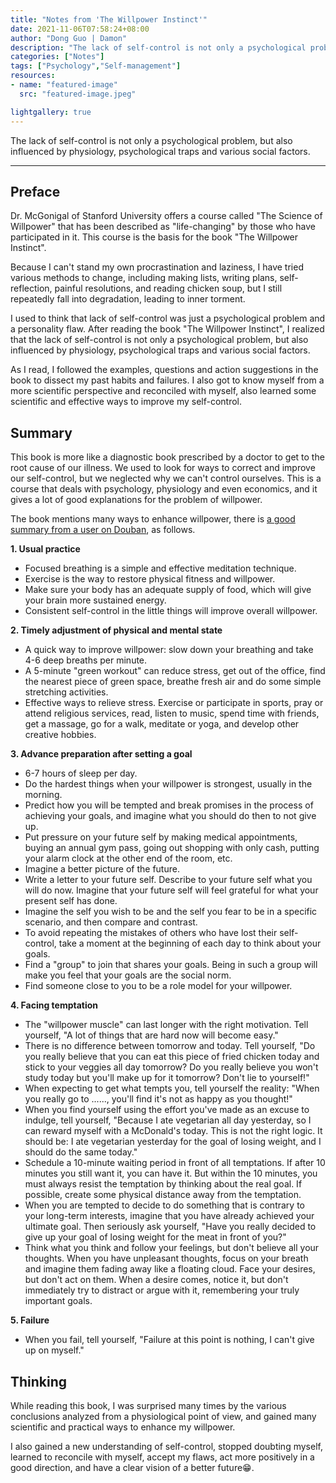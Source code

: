 ```yaml
---
title: "Notes from 'The Willpower Instinct'"
date: 2021-11-06T07:58:24+08:00
author: "Dong Guo | Damon"
description: "The lack of self-control is not only a psychological problem, but also influenced by physiology, psychological traps and various social factors."
categories: ["Notes"]
tags: ["Psychology","Self-management"]
resources:
- name: "featured-image"
  src: "featured-image.jpeg"

lightgallery: true
---
```


The lack of self-control is not only a psychological problem, but also influenced by physiology, psychological traps and various social factors.

<!--more-->

---

## Preface

Dr. McGonigal of Stanford University offers a course called "The Science of Willpower" that has been described as "life-changing" by those who have participated in it. This course is the basis for the book "The Willpower Instinct".

Because I can't stand my own procrastination and laziness, I have tried various methods to change, including making lists, writing plans, self-reflection, painful resolutions, and reading chicken soup, but I still repeatedly fall into degradation, leading to inner torment.

I used to think that lack of self-control was just a psychological problem and a personality flaw. After reading the book "The Willpower Instinct", I realized that the lack of self-control is not only a psychological problem, but also influenced by physiology, psychological traps and various social factors.

As I read, I followed the examples, questions and action suggestions in the book to dissect my past habits and failures. I also got to know myself from a more scientific perspective and reconciled with myself, also learned some scientific and effective ways to improve my self-control.

## Summary

This book is more like a diagnostic book prescribed by a doctor to get to the root cause of our illness. We used to look for ways to correct and improve our self-control, but we neglected why we can't control ourselves. This is a course that deals with psychology, physiology and even economics, and it gives a lot of good explanations for the problem of willpower.

The book mentions many ways to enhance willpower, there is [a good summary from a user on Douban](https://book.douban.com/review/6218565/), as follows.

**1. Usual practice**

+ Focused breathing is a simple and effective meditation technique.
+ Exercise is the way to restore physical fitness and willpower.
+ Make sure your body has an adequate supply of food, which will give your brain more sustained energy.
+ Consistent self-control in the little things will improve overall willpower.

**2. Timely adjustment of physical and mental state**

+ A quick way to improve willpower: slow down your breathing and take 4-6 deep breaths per minute.
+ A 5-minute "green workout" can reduce stress, get out of the office, find the nearest piece of green space, breathe fresh air and do some simple stretching activities.
+ Effective ways to relieve stress. Exercise or participate in sports, pray or attend religious services, read, listen to music, spend time with friends, get a massage, go for a walk, meditate or yoga, and develop other creative hobbies.

**3. Advance preparation after setting a goal**

+ 6-7 hours of sleep per day.
+ Do the hardest things when your willpower is strongest, usually in the morning.
+ Predict how you will be tempted and break promises in the process of achieving your goals, and imagine what you should do then to not give up.
+ Put pressure on your future self by making medical appointments, buying an annual gym pass, going out shopping with only cash, putting your alarm clock at the other end of the room, etc.
+ Imagine a better picture of the future.
+ Write a letter to your future self. Describe to your future self what you will do now. Imagine that your future self will feel grateful for what your present self has done.
+ Imagine the self you wish to be and the self you fear to be in a specific scenario, and then compare and contrast.
+ To avoid repeating the mistakes of others who have lost their self-control, take a moment at the beginning of each day to think about your goals.
+ Find a "group" to join that shares your goals. Being in such a group will make you feel that your goals are the social norm.
+ Find someone close to you to be a role model for your willpower.

**4. Facing temptation**

+ The "willpower muscle" can last longer with the right motivation. Tell yourself, "A lot of things that are hard now will become easy."
+ There is no difference between tomorrow and today. Tell yourself, "Do you really believe that you can eat this piece of fried chicken today and stick to your veggies all day tomorrow? Do you really believe you won't study today but you'll make up for it tomorrow? Don't lie to yourself!"
+ When expecting to get what tempts you, tell yourself the reality: "When you really go to ......, you'll find it's not as happy as you thought!"
+ When you find yourself using the effort you've made as an excuse to indulge, tell yourself, "Because I ate vegetarian all day yesterday, so I can reward myself with a McDonald's today. This is not the right logic. It should be: I ate vegetarian yesterday for the goal of losing weight, and I should do the same today."
+ Schedule a 10-minute waiting period in front of all temptations. If after 10 minutes you still want it, you can have it. But within the 10 minutes, you must always resist the temptation by thinking about the real goal. If possible, create some physical distance away from the temptation.
+ When you are tempted to decide to do something that is contrary to your long-term interests, imagine that you have already achieved your ultimate goal. Then seriously ask yourself, "Have you really decided to give up your goal of losing weight for the meat in front of you?"
+ Think what you think and follow your feelings, but don't believe all your thoughts. When you have unpleasant thoughts, focus on your breath and imagine them fading away like a floating cloud. Face your desires, but don't act on them. When a desire comes, notice it, but don't immediately try to distract or argue with it, remembering your truly important goals.

**5. Failure**

+ When you fail, tell yourself, "Failure at this point is nothing, I can't give up on myself."

## Thinking

While reading this book, I was surprised many times by the various conclusions analyzed from a physiological point of view, and gained many scientific and practical ways to enhance my willpower.

I also gained a new understanding of self-control, stopped doubting myself, learned to reconcile with myself, accept my flaws, act more positively in a good direction, and have a clear vision of a better future:grin:.